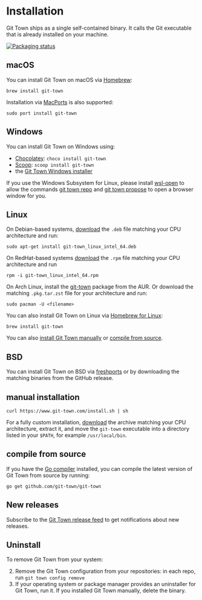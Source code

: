 # Installation

Git Town ships as a single self-contained binary. It calls the Git executable
that is already installed on your machine.

[![Packaging status](https://repology.org/badge/vertical-allrepos/git-town.svg)](https://repology.org/project/git-town/versions)

## macOS

You can install Git Town on macOS via
[Homebrew](https://formulae.brew.sh/formula/git-town):

```
brew install git-town
```

Installation via [MacPorts](https://ports.macports.org/port/git-town) is also
supported:

```
sudo port install git-town
```

## Windows

You can install Git Town on Windows using:

- [Chocolatey](https://community.chocolatey.org/packages/git-town):
  `choco install git-town`
- [Scoop](https://scoop.sh/#/apps?q=git+town): `scoop install git-town`
- the
  [Git Town Windows installer](https://github.com/git-town/git-town/releases/download/v17.1.1/git-town_windows_intel_64.msi)

If you use the Windows Subsystem for Linux, please install
[wsl-open](https://www.npmjs.com/package/wsl-open) to allow the commands
[git town repo](https://www.git-town.com/commands/repo) and
[git town propose](https://www.git-town.com/commands/propose) to open a browser
window for you.

## Linux

On Debian-based systems,
[download](https://github.com/git-town/git-town/releases/latest) the `.deb` file
matching your CPU architecture and run:

```
sudo apt-get install git-town_linux_intel_64.deb
```

On RedHat-based systems
[download](https://github.com/git-town/git-town/releases/latest) the `.rpm` file
matching your CPU architecture and run

```
rpm -i git-town_linux_intel_64.rpm
```

On Arch Linux, install the
[git-town](https://aur.archlinux.org/packages/git-town) package from the AUR. Or
download the matching `.pkg.tar.zst` file for your architecture and run:

```
sudo pacman -U <filename>
```

You can also install Git Town on Linux via
[Homebrew for Linux](https://docs.brew.sh/Homebrew-on-Linux):

```
brew install git-town
```

You can also [install Git Town manually](#manual-installation) or
[compile from source](#compile-from-source).

## BSD

You can install Git Town on BSD via
[freshports](https://www.freshports.org/devel/git-town) or by downloading the
matching binaries from the GitHub release.

## manual installation

```
curl https://www.git-town.com/install.sh | sh
```

For a fully custom installation,
[download](https://github.com/git-town/git-town/releases) the archive matching
your CPU architecture, extract it, and move the `git-town` executable into a
directory listed in your `$PATH`, for example `/usr/local/bin`.

## compile from source

If you have the [Go compiler](https://go.dev) installed, you can compile the
latest version of Git Town from source by running:

```
go get github.com/git-town/git-town
```

## New releases

Subscribe to the
[Git Town release feed](https://github.com/git-town/git-town/releases.atom) to
get notifications about new releases.

## Uninstall

To remove Git Town from your system:

2. Remove the Git Town configuration from your repositories: in each repo, run
   `git town config remove`
3. If your operating system or package manager provides an uninstaller for Git
   Town, run it. If you installed Git Town manually, delete the binary.
